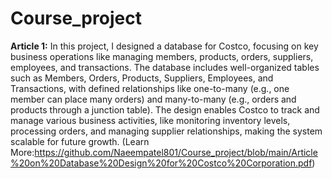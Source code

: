 # Course_project
**Article 1:** In this project, I designed a database for Costco, focusing on key business operations like managing members, products, orders, suppliers, employees, and transactions. The database includes well-organized tables such as Members, Orders, Products, Suppliers, Employees, and Transactions, with defined relationships like one-to-many (e.g., one member can place many orders) and many-to-many (e.g., orders and products through a junction table). The design enables Costco to track and manage various business activities, like monitoring inventory levels, processing orders, and managing supplier relationships, making the system scalable for future growth. (Learn More:https://github.com/Naeempatel801/Course_project/blob/main/Article%20on%20Database%20Design%20for%20Costco%20Corporation.pdf)
